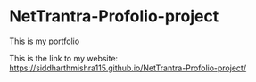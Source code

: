 # NetTrantra-Profolio-project
This is my portfolio

This is the link to my website: https://siddharthmishra115.github.io/NetTrantra-Profolio-project/
